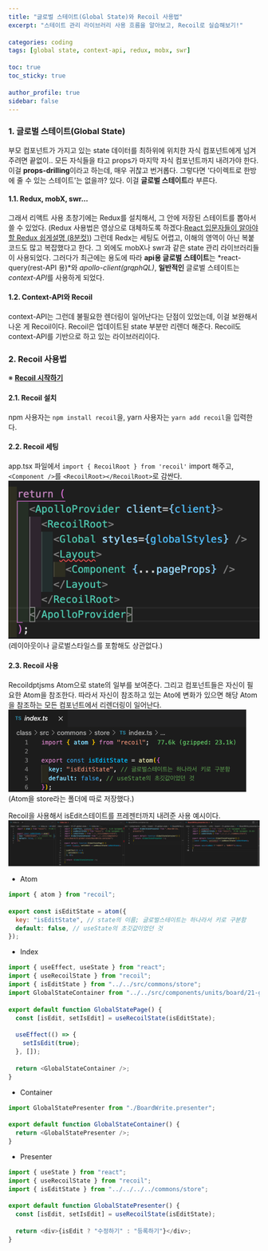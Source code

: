 ```yaml
---
title: "글로벌 스테이트(Global State)와 Recoil 사용법"
excerpt: "스테이트 관리 라이브러리 사용 흐름을 알아보고, Recoil로 실습해보기!"

categories: coding
tags: [global state, context-api, redux, mobx, swr]

toc: true
toc_sticky: true

author_profile: true
sidebar: false
---
```



### 1. 글로벌 스테이트(Global State)
부모 컴포넌트가 가지고 있는 state 데이터를 최하위에 위치한 자식 컴포넌트에게 넘겨주려면 끝없이.. 모든 자식들을 타고 props가 마지막 자식 컴포넌트까지 내려가야 한다. 이걸 **props-drilling**이라고 하는데, 매우 귀찮고 번거롭다. 그렇다면 '다이렉트로 한방에 줄 수 있는 스테이트'는 없을까? 있다. 이걸 **글로벌 스테이트**라 부른다.

#### 1.1. Redux, mobX, swr...
그래서 리액트 사용 초창기에는 Redux를 설치해서, 그 안에 저장된 스테이트를 뽑아서 쓸 수 있었다. (Redux 사용법은 영상으로 대체하도록 하겠다:[React 입문자들이 알아야할 Redux 쉽게설명 (8분컷)](https://www.youtube.com/watch?v=QZcYz2NrDIs)) 그런데 Redx는 세팅도 어렵고, 이해의 영역이 아닌 복붙코드도 많고 복잡했다고 한다. 그 외에도 mobX나 swr과 같은 state 관리 라이브러리들이 사용되었다. 그러다가 최근에는 용도에 따라 **api용 글로벌 스테이트**는 *react-query(rest-API 용)*와 *apollo-client(grqphQL)*, **일반적인** 글로벌 스테이트는 *context-API*를 사용하게 되었다.

#### 1.2. Context-API와 Recoil
context-API는 그런데 불필요한 렌더링이 일어난다는 단점이 있었는데, 이걸 보완해서 나온 게 Recoil이다. Recoil은 업데이트된 state 부분만 리렌더 해준다. Recoil도 context-API를 기반으로 하고 있는 라이브러리이다.


### 2. Recoil 사용법
※ [**Recoil 시작하기**](https://recoiljs.org/ko/docs/introduction/getting-started/)

#### 2.1. Recoil 설치
npm 사용자는 `npm install recoil`을, yarn 사용자는 `yarn add recoil`을 입력한다.

#### 2.2. Recoil 세팅
app.tsx 파일에서 `import { RecoilRoot } from 'recoil'` import 해주고, `<Component />`를 `<RecoilRoot></RecoilRoot>`로 감싼다.
![recoil](\assets/images/recoil/app.png)
(레이아웃이나 글로벌스타일스를 포함해도 상관없다.)

#### 2.3. Recoil 사용
Recoildptjsms Atom으로 state의 일부를 보여준다. 그리고 컴포넌트들은 자신이 필요한 Atom을 참조한다. 따라서 자신이 참조하고 있는 Ato에 변화가 있으면 해당 Atom을 참조하는 모든 컴포넌트에서 리렌더링이 일어난다.
![atom](\assets/images/recoil/atom.png)
(Atom을 store라는 폴더에 따로 저장했다.)

Recoil을 사용해서 isEdit스테이트를 프레젠터까지 내려준 사용 예시이다.
![recoil_usage](\assets/images/recoil/recoil_usage.png)

- Atom

```javascript
import { atom } from "recoil";

export const isEditState = atom({
  key: "isEditState", // state의 이름; 글로벌스테이트는 하나라서 키로 구분함
  default: false, // useState의 초깃값이었던 것
});

```

- Index

```javascript
import { useEffect, useState } from "react";
import { useRecoilState } from "recoil";
import { isEditState } from "../../src/commons/store";
import GlobalStateContainer from "../../src/components/units/board/21-global-state/BoardWrite.container";

export default function GlobalStatePage() {
  const [isEdit, setIsEdit] = useRecoilState(isEditState);

  useEffect(() => {
    setIsEdit(true);
  }, []);

  return <GlobalStateContainer />;
}
```

- Container

```javascript
import GlobalStatePresenter from "./BoardWrite.presenter";

export default function GlobalStateContainer() {
  return <GlobalStatePresenter />;
}
```

- Presenter

```javascript
import { useState } from "react";
import { useRecoilState } from "recoil";
import { isEditState } from "../../../../commons/store";

export default function GlobalStatePresenter() {
  const [isEdit, setIsEdit] = useRecoilState(isEditState);

  return <div>{isEdit ? "수정하기" : "등록하기"}</div>;
}
```
